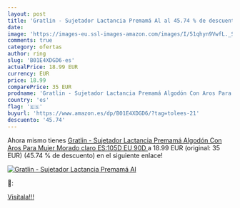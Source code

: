 ```yaml
---
layout: post
title: 'Gratlin - Sujetador Lactancia Premamá Al al 45.74 % de descuento'
date: 
image: 'https://images-eu.ssl-images-amazon.com/images/I/51qhyn9VwfL._SL200_.jpg'
comments: true
category: ofertas
author: ring
slug: 'B01E4XDGD6-es'
actualPrice: 18.99 EUR
currency: EUR
price: 18.99
comparePrice: 35 EUR
prodname: 'Gratlin - Sujetador Lactancia Premamá Algodón Con Aros Para Mujer Morado claro ES:105D  EU 90D '
country: 'es'
flag: '🇪🇸'
buyurl: 'https://www.amazon.es/dp/B01E4XDGD6/?tag=tolees-21'
descuento: '45.74'
---
```


Ahora mismo tienes [Gratlin - Sujetador Lactancia Premamá Algodón Con Aros Para Mujer Morado claro ES:105D  EU 90D ](https://www.amazon.es/dp/B01E4XDGD6/?tag=tolees-21) a 18.99 EUR (original: 35 EUR) (45.74 %  de descuento) en el siguiente enlace!

[![Gratlin - Sujetador Lactancia Premamá Al](https://images-eu.ssl-images-amazon.com/images/I/51qhyn9VwfL._SL200_.jpg)](https://www.amazon.es/dp/B01E4XDGD6/?tag=tolees-21)

🔎:


[Visítala!!!](https://www.amazon.es/dp/B01E4XDGD6/?tag=tolees-21)
